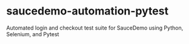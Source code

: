 # saucedemo-automation-pytest
Automated login and checkout test suite for SauceDemo using Python, Selenium, and Pytest
